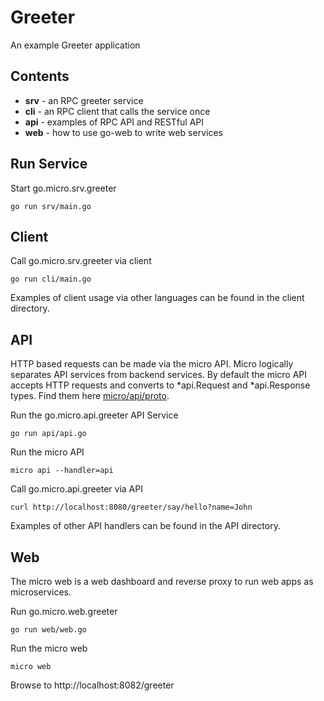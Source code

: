 # Greeter

An example Greeter application

## Contents

- **srv** - an RPC greeter service
- **cli** - an RPC client that calls the service once
- **api** - examples of RPC API and RESTful API
- **web** - how to use go-web to write web services

## Run Service

Start go.micro.srv.greeter
```shell
go run srv/main.go
```

## Client

Call go.micro.srv.greeter via client
```shell
go run cli/main.go
```

Examples of client usage via other languages can be found in the client directory.

## API

HTTP based requests can be made via the micro API. Micro logically separates API services from backend services. By default the micro API 
accepts HTTP requests and converts to *api.Request and *api.Response types. Find them here [micro/api/proto](https://github.com/micro/micro/tree/master/api/proto).

Run the go.micro.api.greeter API Service
```shell
go run api/api.go 
```

Run the micro API
```shell
micro api --handler=api
```

Call go.micro.api.greeter via API
```shell
curl http://localhost:8080/greeter/say/hello?name=John
```

Examples of other API handlers can be found in the API directory.

## Web

The micro web is a web dashboard and reverse proxy to run web apps as microservices.

Run go.micro.web.greeter
```
go run web/web.go 
```

Run the micro web
```shell
micro web
```

Browse to http://localhost:8082/greeter
